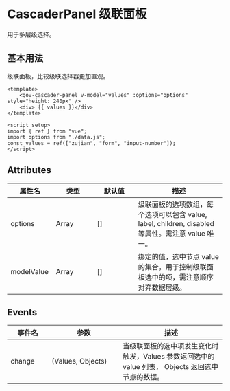 <script setup>
import cascaderPanel from "./cascader-panel.vue"
</script>

# CascaderPanel 级联面板

用于多层级选择。

## 基本用法

级联面板，比较级联选择器更加直观。

<cascaderPanel />

```vue
<template>
	<gov-cascader-panel v-model="values" :options="options" style="height: 240px" />
	<div> {{ values }}</div>
</template>

<script setup>
import { ref } from "vue";
import options from "./data.js";
const values = ref(["zujian", "form", "input-number"]);
</script>
```


## Attributes

<table style="width:100%; display:table;">
  <thead>
    <tr>
      <th width="90">属性名</th>
      <th width="80">类型</th>
      <th width="80">默认值</th>
      <th>描述</th>
    </tr>
  </thead>
  <tbody>
    <tr>
      <td>options</td>
      <td>Array</td>
      <td>[]</td>
      <td>级联面板的选项数组，每个选项可以包含 value, label, children, disabled 等属性。需注意 value 唯一。</td>
    </tr>
    <tr>
      <td>modelValue</td>
      <td>Array</td>
      <td>[]</td>
      <td>绑定的值，选中节点 value 的集合，用于控制级联面板选中的项，需注意顺序对弈数据层级。</td>
    </tr>
  </tbody>
</table>


## Events

<table style="width:100%; display:table;">
  <thead>
    <tr>
      <th width="80">事件名</th>
      <th width="150">参数</th>
      <th>描述</th>
    </tr>
  </thead>
  <tbody>
    <tr>
      <td>change</td>
      <td>(Values, Objects)</td>
      <td>当级联面板的选中项发生变化时触发，Values 参数返回选中的 value 列表， Objects 返回选中节点的数据。</td>
    </tr>
  </tbody>
</table>
